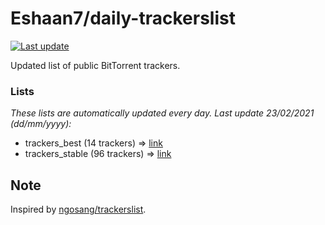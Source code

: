 
# Eshaan7/daily-trackerslist 

[![Last update](https://img.shields.io/badge/Last%20update-23/02/2021-blue.svg)](#)

Updated list of public BitTorrent trackers.

### Lists
*These lists are automatically updated every day. Last update 23/02/2021 (_dd/mm/yyyy_):*

* trackers_best (14 trackers) => [link](https://raw.githubusercontent.com/eshaan7/daily-trackerslist/master/trackers_best.txt)
* trackers_stable (96 trackers) => [link](https://raw.githubusercontent.com/eshaan7/daily-trackerslist/master/trackers_stable.txt)

## Note

Inspired by [ngosang/trackerslist](https://github.com/ngosang/trackerslist).
